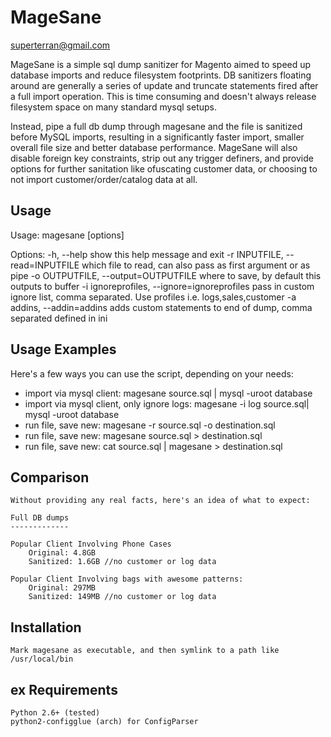 MageSane
========
superterran@gmail.com

MageSane is a simple sql dump sanitizer for Magento aimed to speed up database imports and
reduce filesystem footprints. DB sanitizers floating around are generally a series of update and truncate
statements fired after a full import operation. This is time consuming and doesn't always release filesystem space
on many standard mysql setups.

Instead, pipe a full db dump through magesane and the file is sanitized before MySQL imports, resulting in a
significantly faster import, smaller overall file size and better database performance. MageSane will also disable
foreign key constraints, strip out any trigger definers, and provide options for further sanitation like ofuscating
customer data, or choosing to not import customer/order/catalog data at all.

Usage
-----

Usage: magesane [options]

Options:
  -h, --help            show this help message and exit
  -r INPUTFILE, --read=INPUTFILE
                        which file to read, can also pass as first argument or
                        as pipe
  -o OUTPUTFILE, --output=OUTPUTFILE
                        where to save, by default this outputs to buffer
  -i ignoreprofiles, --ignore=ignoreprofiles
                        pass in custom ignore list, comma separated. Use
                        profiles i.e. logs,sales,customer
  -a addins, --addin=addins
                        adds custom statements to end of dump, comma separated
                        defined in ini

Usage Examples
--------------

Here's a few ways you can use the script, depending on your needs:

* import via mysql client: magesane source.sql | mysql -uroot database
* import via mysql client, only ignore logs: magesane -i log source.sql| mysql -uroot database
* run file, save new: magesane -r source.sql -o destination.sql
* run file, save new: magesane source.sql > destination.sql
* run file, save new: cat source.sql | magesane > destination.sql

Comparison
----------

    Without providing any real facts, here's an idea of what to expect:

    Full DB dumps
    -------------

    Popular Client Involving Phone Cases
        Original: 4.8GB
        Sanitized: 1.6GB //no customer or log data

    Popular Client Involving bags with awesome patterns:
        Original: 297MB
        Sanitized: 149MB //no customer or log data

Installation
------------

    Mark magesane as executable, and then symlink to a path like /usr/local/bin
ex
Requirements
------------
    Python 2.6+ (tested)
    python2-configglue (arch) for ConfigParser
